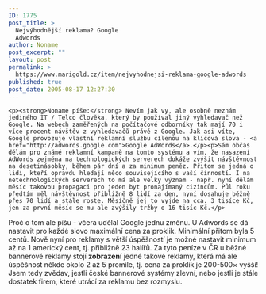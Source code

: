 ```yaml
---
ID: 1775
post_title: >
  Nejvýhodnější reklama? Google
  Adwords
author: Noname
post_excerpt: ""
layout: post
permalink: >
  https://www.marigold.cz/item/nejvyhodnejsi-reklama-google-adwords
published: true
post_date: 2005-08-17 12:27:30
---
```

	<p><strong>Noname píše:</strong> Nevím jak vy, ale osobně neznám jediného IT / Telco člověka, který by používal jiný vyhledavač než Google. Na webech zaměřených na počítačové odborníky tak mají 70 i více procent návštěv z vyhledavačů právě z Google. Jak asi víte, Google provozuje vlastní reklamní službu cílenou na klíčová slova - <a href="http://adwords.google.com">Google AdWords</a>.</p><p>Sám občas dělám pro známé reklamní kampaně na tomto systému a vím, že nasazení AdWords zejména na technologických serverech dokáže zvýšit návštěvnost na desetinásobky, během pár dní a za minimum peněz. Přitom se jedná o lidi, kteří opravdu hledají něco souvisejícího s vaší činností. I na netechnologických serverech to má ale velký význam - např. nyní dělám měsíc takovou propagaci pro jeden byt pronajímaný cizincům. Půl roku předtím měl návštěvnost přibližně 8 lidí za den, nyní dosahuje běžně přes 70 lidí a stále roste. Měsíčně jej to vyjde na cca. 3 tisíce Kč, jen za první měsíc se mu ale zvýšily tržby o 16 tisíc Kč.</p>
<p>Proč o tom ale píšu - včera udělal Google jednu změnu. U Adwords se dá nastavit pro každé slovo maximální cena za proklik. Minimální přitom byla 5 centů. Nově nyní pro reklamy s větší úspěšností je možné nastavit minimum až na 1 americký cent, tj. přibližně 23 halířů. Za tyto peníze v ČR u běžné bannerové reklamy stojí <strong>zobrazení</strong> jedné takové reklamy, která má ale úspěšnost někde okolo 2 až 5 promile, tj. cena za proklik je 200-500× vyšší! Jsem tedy zvědav, jestli české bannerové systémy zlevní, nebo jestli je stále dostatek firem, které utrácí za reklamu bez rozmyslu.</p>